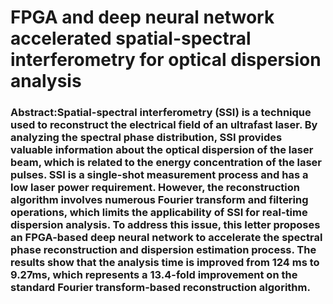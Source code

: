 # FPGA and deep neural network accelerated spatial-spectral interferometry for optical dispersion analysis  
### Abstract:Spatial-spectral interferometry (SSI) is a technique used to reconstruct the electrical field of an ultrafast laser. By analyzing the spectral phase distribution, SSI provides valuable information about the optical dispersion of the laser beam, which is related to the energy concentration of the laser pulses. SSI is a single-shot measurement process and has a low laser power requirement. However, the reconstruction algorithm involves numerous Fourier transform and filtering operations, which limits the applicability of SSI for real-time dispersion analysis. To address this issue, this letter proposes an FPGA-based deep neural network to accelerate the spectral phase reconstruction and dispersion estimation process. The results show that the analysis time is improved from 124 ms to 9.27ms, which represents a 13.4-fold improvement on the standard Fourier transform-based reconstruction algorithm. 
